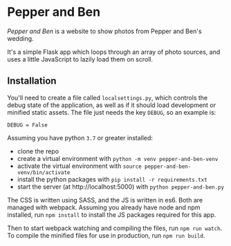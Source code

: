 # Pepper and Ben
_Pepper and Ben_ is a website to show photos from Pepper and Ben's wedding.

It's a simple Flask app which loops through an array of photo sources, and
uses a little JavaScript to lazily load them on scroll.

## Installation

You'll need to create a file called `localsettings.py`, which controls the
debug state of the application, as well as if it should load development or
minified static assets. The file just needs the key `DEBUG`, so an example is:

    DEBUG = False

Assuming you have python `3.7` or greater installed:
* clone the repo
* create a virtual environment with `python -m venv pepper-and-ben-venv`
* activate the virtual environment with `source pepper-and-ben-venv/bin/activate`
* install the python packages with `pip install -r requirements.txt`
* start the server (at http://localhost:5000) with `python pepper-and-ben.py`

The CSS is written using SASS, and the JS is written in es6. Both are managed
with webpack. Assuming you already have node and npm installed, run `npm install`
to install the JS packages required for this app.

Then to start webpack watching and compiling the files, run `npm run watch`. To
compile the minified files for use in production, run `npm run build`.
